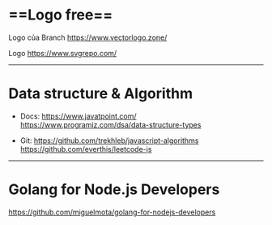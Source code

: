 

# ==Logo free==

Logo của Branch
https://www.vectorlogo.zone/

Logo 
https://www.svgrepo.com/

---

# Data structure & Algorithm

- Docs:
https://www.javatpoint.com/
https://www.programiz.com/dsa/data-structure-types

- Git:
https://github.com/trekhleb/javascript-algorithms
https://github.com/everthis/leetcode-js

---

# Golang for Node.js Developers

https://github.com/miguelmota/golang-for-nodejs-developers